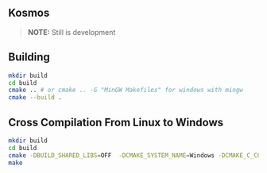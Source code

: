 ## Kosmos

> **NOTE:** Still is development

## Building
```bash
mkdir build
cd build
cmake .. # or cmake .. -G "MinGW Makefiles" for windows with mingw
cmake --build .
```

## Cross Compilation From Linux to Windows
```bash
mkdir build
cd build
cmake -DBUILD_SHARED_LIBS=OFF  -DCMAKE_SYSTEM_NAME=Windows -DCMAKE_C_COMPILER=x86_64-w64-mingw32-gcc -DCMAKE_RC_COMPILER="$(which x86_64-w64-mingw32-windres)"  -DCMAKE_FIND_ROOT_PATH=/usr/x86_64-w64-mingw32 -DCMAKE_FIND_ROOT_PATH_MODE_INCLUDE=ONLY -DCMAKE_INSTALL_PREFIX=../install-win ..
make
```